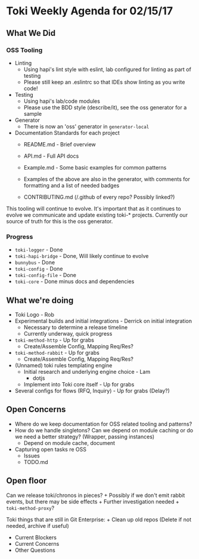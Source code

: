 <!-- DOCTOC SKIP -->
# Toki Weekly Agenda for 02/15/17

## What We Did

### OSS Tooling
+ Linting
    + Using hapi's lint style with eslint, lab configured for linting as part of testing
    + Please still keep an .eslintrc so that IDEs show linting as you write code!
+ Testing
    + Using hapi's lab/code modules
    + Please use the BDD style (describe/it), see the oss generator for a sample
+ Generator
    + There is now an 'oss' generator in `generator-local`
+ Documentation Standards for each project
    + README.md - Brief overview
    + API.md - Full API docs
    + Example.md - Some basic examples for common patterns
    + Examples of the above are also in the generator, with comments for formatting and a list of needed badges

    + CONTRIBUTING.md (/.github of every repo? Possibly linked?)

This tooling will continue to evolve. It's important that as it continues to evolve we communicate and update existing toki-* projects. Currently our source of truth for this is the oss generator.

### Progress

+ `toki-logger` - Done
+ `toki-hapi-bridge` - Done, Will likely continue to evolve
+ `bunnybus` - Done
+ `toki-config` - Done
+ `toki-config-file` - Done
+ `toki-core` - Done minus docs and dependencies

## What we're doing

+ Toki Logo - Rob
+ Experimental builds and initial integrations - Derrick on initial integration
    + Necessary to determine a release timeline
    + Currently underway, quick progress
+ `toki-method-http` - Up for grabs
    + Create/Assemble Config, Mapping Req/Res?
+ `toki-method-rabbit` - Up for grabs
    + Create/Assemble Config, Mapping Req/Res?
+ (Unnamed) toki rules templating engine
    + Initial research and underlying engine choice - Lam
        + dotjs
    + Implement into Toki core itself - Up for grabs
+ Several configs for flows (RFQ, Inquiry) - Up for grabs (Delay?)

## Open Concerns

+ Where do we keep documentation for OSS related tooling and patterns?
+ How do we handle singletons? Can we depend on module caching or do we need a better strategy? (Wrapper, passing instances)
    + Depend on module cache, document
+ Capturing open tasks re OSS
    + Issues
    + TODO.md

## Open floor

Can we release toki/chronos in pieces?
    + Possibly if we don't emit rabbit events, but there may be side effects
    + Further investigation needed
    + `toki-method-proxy`?

Toki things that are still in Git Enterprise:
    + Clean up old repos (Delete if not needed, archive if useful)


+ Current Blockers
+ Current Concerns
+ Other Questions
